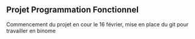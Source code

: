 ## Projet Programmation Fonctionnel

Commencement du projet en cour le 16 février, mise en place du git pour travailler en binome 